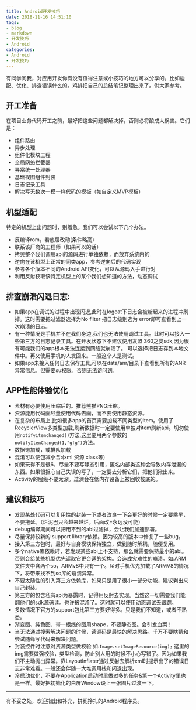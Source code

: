 ```yaml
---
title: Android开发技巧
date: 2018-11-16 14:51:10
tags:
- blog
- markdown 
- 开发技巧
- Android
categories:
- Android
- 开发技巧 
---
```


有同学问我，对应用开发你有没有值得注意或小技巧的地方可以分享的。比如适配、优化、排查错误什么的。鸡排把自己的总结笔记整理出来了。供大家参考。

## 开工准备

在项目业务代码开工之前，最好把这些问题都解决掉，否则必将酿成大祸害。它们是：

- 组件路由
- 异步处理
- 组件化模块工程
- 全局网络拦截器
- 异常统一处理器
- 基础视图组件封装
- 日志记录工具
- 解决写无数次一模一样代码的模板（如自定义MVP模板）

<!--more-->

## 机型适配

特定的机型上出问题时，别着急。我们可以尝试以下几个办法。

- 反编译rom，看底层改动(条件略高)
- 联系该厂商的工程师（如果可以的话）
- 拷贝整个我们调用api的源码进行单独依赖，而放弃系统内的
- 逆向在该机型上正常的同类app，参考逆向后的代码实现
- 参考各个版本不同的Android API变化，可以从源码入手进行对
- 利用反射获取该特定机型上的某个我们想知道的方法，动态调试

## 排查崩溃闪退日志:

- 如果app在调试的过程中出现闪退,此时在logcat下日志会被新起来的进程冲刷掉。这时需要把过滤器选择为No filter 把日志级别选为 error即可查看到上一次崩溃的日志。
- 有一种情况是手机并不在我们身边,我们也无法使用调试工具。此时可以接入一些第三方的日志记录工具。在开发状态下不建议使用友盟 360之类sdk,因为很有可能我们的app根本无法连接到网络就崩溃了。 可以选择把日志存到本地文件中。再又使用手机的人发回来。一般这个人是测试。
- 如果app未接入任何日志保存工具,可以在data/anr/目录下查看到所有的ANR异常信息。但需要su权限。否则无法访问到。

## APP性能体验优化

- 素材有必要使用压缩后的。推荐熊猫PNG压缩。
- 资源能用代码画尽量使用代码去画，而不要使用静态资源。
- 在复杂的布局上,比如很多app的首页需要加载不同类型的item。使用了RecyclerView多类型加载,刷新数据时一定要使用单独对item刷新api。切勿使用`notifyitemchanged()`方法,这里要用两个参数的`notifyItemChanged(1,"gfg")`方法。
- 数据懒加载，或排队加载
- 混淆可以使包减小含:(xml 资源 class等)
- 如果玩得不是很6，尽量不要写静态引用，匿名内部类这种会导致内存泄漏的东西。如果很担心自己失误的写了，一定要去分析它们，把他们揪出来。
- Activity的层级不要太深。过深会在低内存设备上被回收栈底的。

## 建议和技巧

- 发现某处代码可以复用性的封装一下或者改良一下会更好的时候一定要乘早，不要拖延。（烂泥巴只会越来越烂，后面改=永远没可能）
- debug编译期间可以把用不到的abi过滤掉，会让我们加速部署。
- 尽量保持较新的 support library依赖。因为较高的版本中修复了一些bug。
- 接入第三方包时，最好与自身模块保持独立，做到随时解耦，随便复用。
- 多个native库依赖时，若发现某些abi上不支持，那么就需要保持最小的abi。否则会给某些机型优先读取它更合适的架构。会造成灾难性的崩溃。如:ARM文件夹中含两个so，ARMv8中只有一个。届时手机优先加载了ARMV8的情况下，将带来找不到so库的崩溃异常。
- 不要太随性的引入第三方依赖库，如果只是用了很小一部分功能，建议剥出来自己封装。
- 第三方的包含私有api为暴露时，记得用反射去实现。当然这一切需要我们能翻他们的sdk源码读。也许被混淆了。这时就可以使用动态调试去跟踪。
- 多数情况下官方的support包比第三方要好得多。只是我们不知道，或者不熟悉。
- 渐变图、纯色图、带一根线的图用shape，不要静态图。会引发血案！
- 当无法通过搜索解决问题的时候，读源码是最快的解决思路。千万不要瞎猜和尝试随缘写代码来解决问题。
- 封装控件时注意对资源类型做校验
如:`Image.setImageResource(img);`
这里的img需要做强校验，类型检测，防止别人用的时候不小心写错了。因为如果我们不主动抛出异常。靠LayoutInflater通过反射去解析xml时提示出了的错误日志非常难看。一般还会伴随一大堆调用栈和闪退出现。
- 冷启动优化，不要在Application启动时里做过多的任务&第一个Activity里也是一样。最好把初始化的白屏Window设上一张图片过渡一下。

------

有不妥之处，欢迎指出和补充，拼死挣扎的Android程序员。